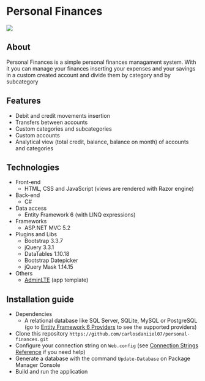 Personal Finances
============
![](https://i.imgur.com/pHdPftf.png)

## About
Personal Finances is a simple personal finances managament system. With it you can manage your finances inserting your expenses and your savings in a custom created account and divide them by category and by subcategory

## Features
* Debit and credit movements insertion
* Transfers between accounts
* Custom categories and subcategories
* Custom accounts
* Analytical view (total credit, balance, balance on month) of accounts and categories

## Technologies
* Front-end
  * HTML, CSS and JavaScript (views are rendered with Razor engine)
* Back-end
  * C#
* Data access
  * Entity Framework 6 (with LINQ expressions)
* Frameworks
  * ASP.NET MVC 5.2
* Plugins and Libs
  * Bootstrap 3.3.7
  * jQuery 3.3.1
  * DataTables 1.10.18
  * Bootstrap Datepicker 
  * jQuery Mask 1.14.15
* Others
  * [AdminLTE](https://github.com/almasaeed2010/AdminLTE) (app template)
 
 ## Installation guide
  * Dependencies
     * A relational database like SQL Server, SQLite, MySQL or PostgreSQL (go to [Entity Framework 6 Providers](https://docs.microsoft.com/pt-br/ef/ef6/fundamentals/providers/) to see the supported providers)
  * Clone this repository `https://github.com/carlosdaniiel07/personal-finances.git`
  * Configure your connection string on `Web.config` (see [Connection Strings Reference](https://www.connectionstrings.com/) if you need help)
  * Generate a database with the command `Update-Database` on Package Manager Console
  * Build and run the application
